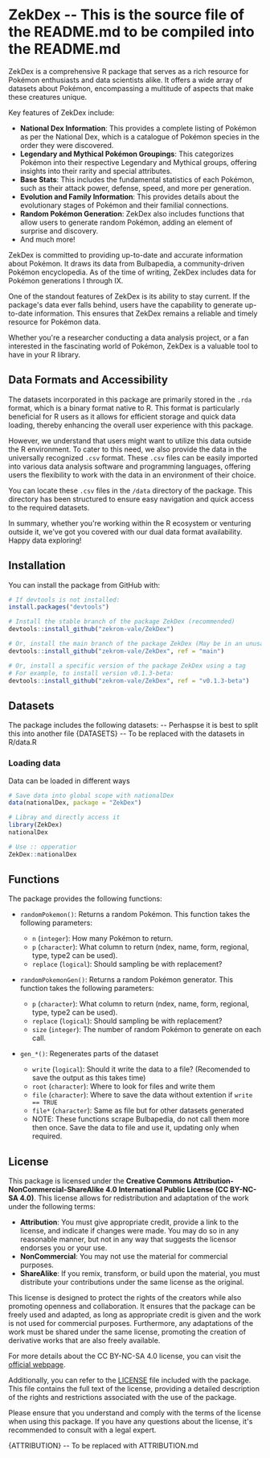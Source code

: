 # ZekDex -- This is the source file of the README.md to be compiled into the README.md


ZekDex is a comprehensive R package that serves as a rich resource for Pokémon enthusiasts and data scientists alike.
It offers a wide array of datasets about Pokémon, encompassing a multitude of aspects that make these creatures unique.

Key features of ZekDex include:
- **National Dex Information**: This provides a complete listing of Pokémon as per the National Dex,
which is a catalogue of Pokémon species in the order they were discovered.
- **Legendary and Mythical Pokémon Groupings**: This categorizes Pokémon into their respective Legendary
and Mythical groups, offering insights into their rarity and special attributes.
- **Base Stats**: This includes the fundamental statistics of each Pokémon, such as their attack power,
defense, speed, and more per generation.
- **Evolution and Family Information**: This provides details about the evolutionary stages of Pokémon and
their familial connections.
- **Random Pokémon Generation**: ZekDex also includes functions that allow users to generate random Pokémon,
adding an element of surprise and discovery.
- And much more!

ZekDex is committed to providing up-to-date and accurate information about Pokémon.
It draws its data from Bulbapedia, a community-driven Pokémon encyclopedia.
As of the time of writing, ZekDex includes data for Pokémon generations I through IX. 

One of the standout features of ZekDex is its ability to stay current.
If the package's data ever falls behind, users have the capability to generate up-to-date information.
This ensures that ZekDex remains a reliable and timely resource for Pokémon data.

Whether you're a researcher conducting a data analysis project, or a fan interested in the fascinating world of Pokémon,
ZekDex is a valuable tool to have in your R library.

## Data Formats and Accessibility

The datasets incorporated in this package are primarily stored in the `.rda` format, which is a binary format native to R.
This format is particularly beneficial for R users as it allows for efficient storage and quick data loading,
thereby enhancing the overall user experience with this package.

However, we understand that users might want to utilize this data outside the R environment.
To cater to this need, we also provide the data in the universally recognized `.csv` format.
These `.csv` files can be easily imported into various data analysis software and programming languages,
offering users the flexibility to work with the data in an environment of their choice.

You can locate these `.csv` files in the `/data` directory of the package.
This directory has been structured to ensure easy navigation and quick access to the required datasets.

In summary, whether you're working within the R ecosystem or venturing outside it,
we've got you covered with our dual data format availability. Happy data exploring!


## Installation

You can install the package from GitHub with:

```r
# If devtools is not installed:
install.packages("devtools")

# Install the stable branch of the package ZekDex (recommended)
devtools::install_github("zekrom-vale/ZekDex")

# Or, install the main branch of the package ZekDex (May be in an unusable state)
devtools::install_github("zekrom-vale/ZekDex", ref = "main")

# Or, install a specific version of the package ZekDex using a tag
# For example, to install version v0.1.3-beta:
devtools::install_github("zekrom-vale/ZekDex", ref = "v0.1.3-beta")
```

## Datasets

The package includes the following datasets:
-- Perhaspse it is best to split this into another file
{DATASETS} -- To be replaced with the datasets in R/data.R


### Loading data
Data can be loaded in different ways
```r
# Save data into global scope with nationalDex
data(nationalDex, package = "ZekDex")

# Libray and directly access it
library(ZekDex)
nationalDex

# Use :: opperatior
ZekDex::nationalDex
```

## Functions

The package provides the following functions:

- `randomPokemon()`: Returns a random Pokémon. This function takes the following parameters:
  - `n` (`integer`): How many Pokémon to return.
  - `p` (`character`): What column to return (ndex, name, form, regional, type, type2 can be used).
  - `replace` (`logical`): Should sampling be with replacement?

- `randomPokemonGen()`: Returns a random Pokémon generator. This function takes the following parameters:
  - `p` (`character`): What column to return (ndex, name, form, regional, type, type2 can be used).
  - `replace` (`logical`): Should sampling be with replacement?
  - `size` (`integer`): The number of random Pokémon to generate on each call.

- `gen_*()`: Regenerates parts of the dataset
  - `write` (`logical`): Should it write the data to a file?  (Recomended to save the output as this takes time)
  - `root` (`character`): Where to look for files and write them
  - `file` (`character`): Where to save the data without extention if `write == TRUE`
  - `file*` (`character`): Same as file but for other datasets generated
  - NOTE: These functions scrape Bulbapedia, do not call them more then once.  Save the data to file and use it,
  updating only when required.

## License

This package is licensed under the **Creative Commons Attribution-NonCommercial-ShareAlike 4.0 International Public License (CC BY-NC-SA 4.0)**.
This license allows for redistribution and adaptation of the work under the following terms:

- **Attribution**: You must give appropriate credit, provide a link to the license, and indicate if changes were made.
You may do so in any reasonable manner, but not in any way that suggests the licensor endorses you or your use.
- **NonCommercial**: You may not use the material for commercial purposes.
- **ShareAlike**: If you remix, transform, or build upon the material, you must distribute your contributions
under the same license as the original.

This license is designed to protect the rights of the creators while also promoting openness and collaboration.
It ensures that the package can be freely used and adapted, as long as appropriate credit is given and the work
is not used for commercial purposes. Furthermore, any adaptations of the work must be shared under the same license,
promoting the creation of derivative works that are also freely available.

For more details about the CC BY-NC-SA 4.0 license, you can visit the
[official webpage](https://creativecommons.org/licenses/by-nc-sa/4.0/deed.en).

Additionally, you can refer to the [LICENSE](LICENSE) file included with the package.
This file contains the full text of the license, providing a detailed description of the rights and restrictions
associated with the use of the package.

Please ensure that you understand and comply with the terms of the license when using this package.
If you have any questions about the license, it's recommended to consult with a legal expert.

{ATTRIBUTION} -- To be replaced with ATTRIBUTION.md
